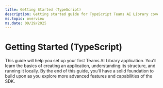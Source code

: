 ```yaml
---
title: Getting Started (TypeScript)
description: Getting started guide for TypeScript Teams AI Library covering application setup, structure, and local development fundamentals.
ms.topic: overview
ms.date: 09/29/2025
---
```


# Getting Started (TypeScript)

This guide will help you set up your first Teams AI Library application. You'll learn the basics of creating an application, understanding its structure, and running it locally. By the end of this guide, you'll have a solid foundation to build upon as you explore more advanced features and capabilities of the SDK.
